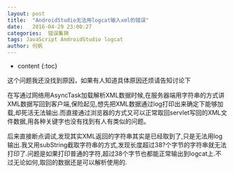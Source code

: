 ```yaml
---
layout: post
title:  "AndroidStudio无法用logcat输入xml的错误"
date:   2016-04-29 23:00:27
categories:  错误集锦
tags: JavaScript AndroidStudio logcat
author: 何帆
---
```


* content
{:toc}

这个问题我还没找到原因，如果有人知道具体原因还烦请告知讨论下




在写通过网络用AsyncTask加载解析XML数据时候,在服务器端用字符串的方式讲XML数据写回到客户端,保险起见,想先把XML数据通过log打印出来确定下能够加载,却死活无法输出.而直接通过浏览器的方式又可以正常取回servlet写回的XML文件数据,用各种关键字也没有找到有人有类似的问题。





后来直接断点调试,发现其实XML返回的字符串其实是已经取到了,只是无法用log输出.我又用subString截取字符串的方式,发现长度超过38?个字节的字符串就无法打印了.问题是如果打印普通的字符,超过38个字节也都能正常输出到logcat上.不过无论如何,取回的数据还是可以解析使用的.
